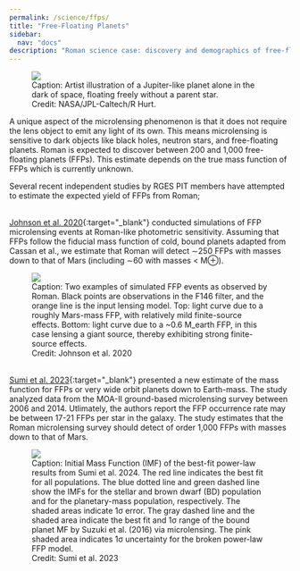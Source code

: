 ```yaml
---
permalink: /science/ffps/
title: "Free-Floating Planets"
sidebar:
  nav: "docs"
description: "Roman science case: discovery and demographics of free-floating planets (FFPs)."
---
```


<figure>
    <a href="{{ site.url }}{{ site.baseurl }}/assets/images/ffp.jpg">
        <img src="{{ site.url }}{{ site.baseurl }}/assets/images/ffp.jpg">
    </a>
    <figcaption>Caption: Artist illustration of a Jupiter-like planet alone in the dark of space, 
        floating freely without a parent star.
        <br>
    Credit: NASA/JPL-Caltech/R Hurt.</figcaption>
</figure>

A unique aspect of the microlensing phenomenon is that it does not require the lens object to emit any light of its own. This
means microlensing is sensitive to dark objects like black holes, neutron stars, and free-floating planets. Roman is expected to 
discover between 200 and 1,000 free-floating planets (FFPs). This estimate depends on the true mass function of FFPs
which is currently unknown. 

Several recent independent studies by RGES PIT members have attempted to estimate the expected
yield of FFPs from Roman;

&nbsp;    
[Johnson et al. 2020](https://iopscience.iop.org/article/10.3847/1538-3881/aba75b/meta){:target="_blank"} conducted 
simulations of FFP microlensing events at Roman-like photometric sensitivity. Assuming that FFPs follow the fiducial 
mass function of cold, bound planets adapted from Cassan et al., we estimate that Roman will detect ∼250 FFPs with masses down to that of Mars (including ∼60
with masses < M⊕).

<figure class="half">
    <a href="{{ site.url }}{{ site.baseurl }}/assets/images/johnson_ffp.jpg">
        <img src="{{ site.url }}{{ site.baseurl }}/assets/images/johnson_ffp.jpg">
    </a>
    <figcaption>Caption: Two examples of simulated FFP events as observed by Roman. Black points are observations 
        in the F146 filter, and the orange line is the input lensing model. Top: light curve due to 
        a roughly Mars-mass FFP, with relatively mild finite-source effects. Bottom: light curve due 
        to a ~0.6 M_earth FFP, in this case lensing a giant source, thereby exhibiting strong finite-source effects. </figcaption>
        <figcaption>Credit: Johnson et al. 2020 </figcaption>
</figure>

&nbsp;  
[Sumi et al. 2023](https://iopscience.iop.org/article/10.3847/1538-3881/ace688/meta){:target="_blank"} presented a new estimate of the
mass function for FFPs or very wide orbit planets down to Earth-mass. The study analyzed data from the MOA-II ground-based microlensing survey
between 2006 and 2014. Utlimately, the authors report the FFP occurrence rate may be between 17-21 FFPs per star in the galaxy. The study
estimates that the Roman microlensing survey should detect of order 1,000 FFPs with masses down to that of Mars.

<figure class="half">
    <a href="{{ site.url }}{{ site.baseurl }}/assets/images/sumi_ffp_imf.jpg">
        <img src="{{ site.url }}{{ site.baseurl }}/assets/images/sumi_ffp_imf.jpg">
    </a>
    <figcaption>Caption: Initial Mass Function (IMF) of the best-fit power-law results from Sumi et al. 2024. 
        The red line indicates the best fit for all populations. The blue dotted line and green dashed line show the
        IMFs for the stellar and brown dwarf (BD) population and for the planetary-mass population,
        respectively. The shaded areas indicate 1σ error. The gray dashed line and the
        shaded area indicate the best fit and 1σ range of the bound planet MF by Suzuki
        et al. (2016) via microlensing. The pink shaded area indicates 1σ uncertainty for
        the broken power-law FFP model. </figcaption>
        <figcaption>Credit: Sumi et al. 2023 </figcaption>
</figure>

